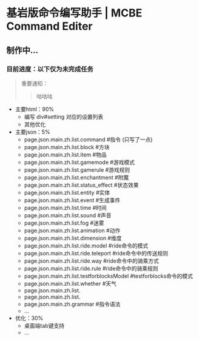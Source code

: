 # 基岩版命令编写助手 | MCBE Command Editer

## 制作中...
### 目前进度：以下仅为未完成任务

> 重要通知：
> > 咕咕咕

- 主要html：90%
    - 编写 div#setting 对应的设置列表
    - 其他优化
- 主要json：5%
    - page.json.main.zh.list.command #指令 (只写了一点)
    - page.json.main.zh.list.block #方块
    - page.json.main.zh.list.item #物品
    - page.json.main.zh.list.gamemode #游戏模式
    - page.json.main.zh.list.gamerule #游戏规则
    - page.json.main.zh.list.enchantment #附魔
    - page.json.main.zh.list.status_effect #状态效果
    - page.json.main.zh.list.entity #实体
    - page.json.main.zh.list.event #生成事件
    - page.json.main.zh.list.time #时间
    - page.json.main.zh.list.sound #声音
    - page.json.main.zh.list.fog #迷雾
    - page.json.main.zh.list.animation #动作
    - page.json.main.zh.list.dimension #维度
    - page.json.main.zh.list.ride.model #ride命令的模式
    - page.json.main.zh.list.ride.teleport #ride命令中的传送规则
    - page.json.main.zh.list.ride.way #ride命令中的骑乘方式
    - page.json.main.zh.list.ride.rule #ride命令中的骑乘规则
    - page.json.main.zh.list.testforblocksModel #testforblocks命令的模式
    - page.json.main.zh.list.whether #天气
    - page.json.main.zh.list.
    - page.json.main.zh.list.
    - page.json.main.zh.grammar #指令语法
    - ...
- 优化：30%
    - 桌面端tab键支持
    - ...
